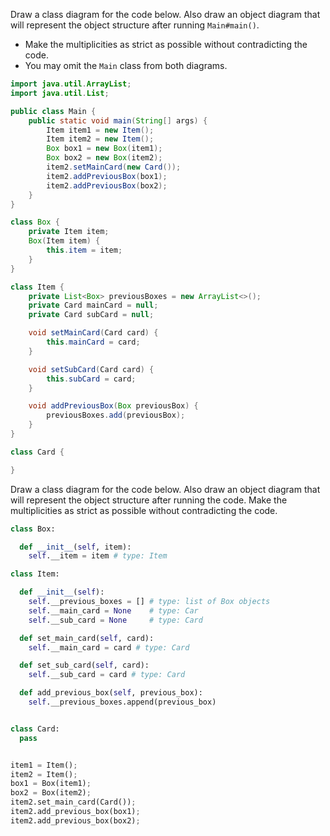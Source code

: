 <panel header="{{ icon_Q_A }} Class Diagram for code">
<question>

<div class="alt-java">

Draw a class diagram for the code below. Also draw an object diagram that will represent the object structure after running `Main#main()`.
* Make the multiplicities as strict as possible without contradicting the code.
* You may omit the `Main` class from both diagrams.

```java
import java.util.ArrayList;
import java.util.List;

public class Main {
    public static void main(String[] args) {
        Item item1 = new Item();
        Item item2 = new Item();
        Box box1 = new Box(item1);
        Box box2 = new Box(item2);
        item2.setMainCard(new Card());
        item2.addPreviousBox(box1);
        item2.addPreviousBox(box2);
    }
}

class Box {
    private Item item;
    Box(Item item) {
        this.item = item;
    }
}

class Item {
    private List<Box> previousBoxes = new ArrayList<>();
    private Card mainCard = null;
    private Card subCard = null;

    void setMainCard(Card card) {
        this.mainCard = card;
    }

    void setSubCard(Card card) {
        this.subCard = card;
    }

    void addPreviousBox(Box previousBox) {
        previousBoxes.add(previousBox);
    }
}

class Card {

}
```
</div>
<div class="alt-python">

Draw a class diagram for the code below. Also draw an object diagram that will represent the object structure after running the code. Make the multiplicities as strict as possible without contradicting the code.

```python
class Box:

  def __init__(self, item):
    self.__item = item # type: Item

class Item:

  def __init__(self):
    self.__previous_boxes = [] # type: list of Box objects
    self.__main_card = None    # type: Car
    self.__sub_card = None     # type: Card

  def set_main_card(self, card):
    self.__main_card = card # type: Card

  def set_sub_card(self, card):
    self.__sub_card = card # type: Card

  def add_previous_box(self, previous_box):
    self.__previous_boxes.append(previous_box)


class Card:
  pass


item1 = Item();
item2 = Item();
box1 = Box(item1);
box2 = Box(item2);
item2.set_main_card(Card());
item2.add_previous_box(box1);
item2.add_previous_box(box2);
```
</div>

<div slot="answer">

<pic src="{{baseUrl}}/uml/classDiagrams/combine/basic/images/classDiagramForCodeAnswer.png" width="600" />

</div>

</question>
</panel>
